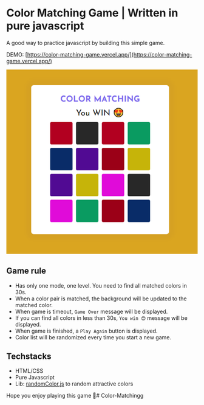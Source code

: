 # Color Matching Game | Written in pure javascript

A good way to practice javascript by building this simple game.

DEMO: [https://color-matching-game.vercel.app/](https://color-matching-game.vercel.app/)

![color matching game](./images/thumbnail.png)

## Game rule 

- Has only one mode, one level. You need to find all matched colors in 30s.
- When a color pair is matched, the background will be updated to the matched color.
- When game is timeout, `Game Over` message will be displayed.
- If you can find all colors in less than 30s, `You win 😍` message will be displayed.
- When game is finished, a `Play Again` button is displayed.
- Color list will be randomized every time you start a new game.

## Techstacks

- HTML/CSS
- Pure Javascript
- Lib: [randomColor.js](https://randomcolor.lllllllllllllllll.com/) to random attractive colors

Hope you enjoy playing this game 🤩#   C o l o r - M a t c h i n g g 
 
 